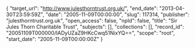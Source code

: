 {
  "target_url": "http://www.julesthorntrust.org.uk/", 
  "end_date": "2013-04-30T23:59:59Z", 
  "date": "2005-11-09T00:00:00", 
  "slug": 117314, 
  "publisher": "julesthorntrust.org.uk", 
  "open_access": false, 
  "npld": false, 
  "title": "Sir Jules Thorn Charitable Trust", 
  "subjects": [], 
  "collections": [], 
  "record_id": "20051109T000000/IADyUZaZ9HKcCwq51NixYQ==", 
  "scope": "root", 
  "start_date": "2005-11-09T00:00:00Z"
}

